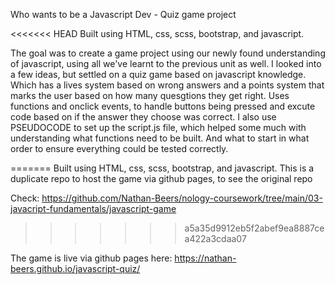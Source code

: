 Who wants to be a Javascript Dev - Quiz game project

<<<<<<< HEAD
Built using HTML, css, scss, bootstrap, and javascript. 

The goal was to create a game project using our newly found understanding of javascript, using all we've learnt to the previous unit as well.
I looked into a few ideas, but settled on a quiz game based on javascript knowledge. 
Which has a lives system based on wrong answers and a points system that marks the user based on how many quesgtions they get right.
Uses functions and onclick events, to handle buttons being pressed and excute code based on if the answer they choose was correct.
I also use PSEUDOCODE to set up the script.js file, which helped some much with understanding what functions need to be built.
And what to start in what order to ensure everything could be tested correctly.

=======
Built using HTML, css, scss, bootstrap, and javascript.
This is a duplicate repo to host the game via github pages, to see the original repo 

Check: https://github.com/Nathan-Beers/nology-coursework/tree/main/03-javacript-fundamentals/javascript-game
>>>>>>> a5a35d9912eb5f2abef9ea8887cea422a3cdaa07

The game is live via github pages here: https://nathan-beers.github.io/javascript-quiz/
